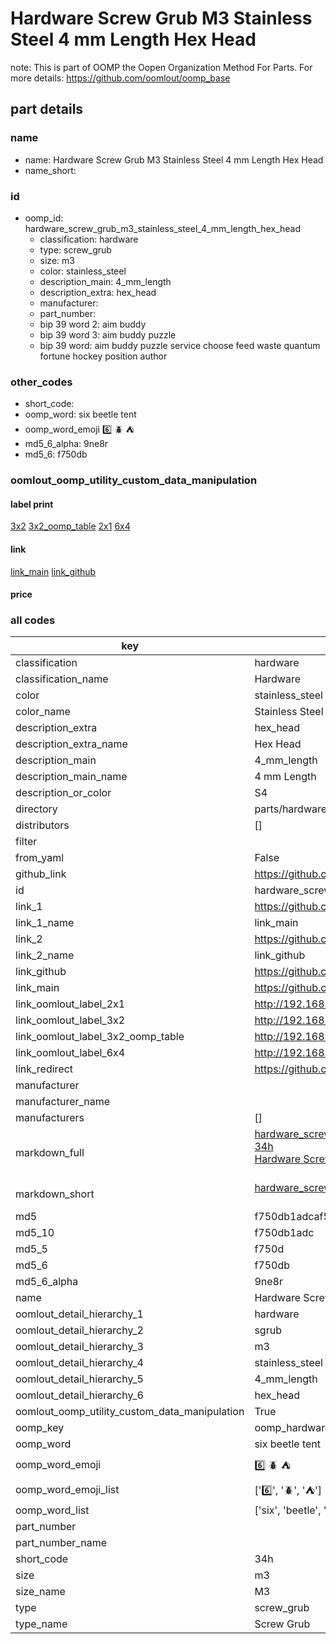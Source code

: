 # Hardware Screw Grub M3 Stainless Steel 4 mm Length Hex Head  

note: This is part of OOMP the Oopen Organization Method For Parts. For more details: https://github.com/oomlout/oomp_base

##  part details
  







### name
* name: Hardware Screw Grub M3 Stainless Steel 4 mm Length Hex Head
* name_short: 
### id
* oomp_id: hardware_screw_grub_m3_stainless_steel_4_mm_length_hex_head
  * classification: hardware
  * type: screw_grub
  * size: m3
  * color: stainless_steel
  * description_main: 4_mm_length
  * description_extra: hex_head
  * manufacturer: 
  * part_number: 
  * bip 39 word 2: aim buddy
  * bip 39 word 3: aim buddy puzzle
  * bip 39 word: aim buddy puzzle service choose feed waste quantum fortune hockey position author

### other_codes
* short_code: 
* oomp_word: six beetle tent
* oomp_word_emoji :six: :beetle: :tent:
* md5_6_alpha: 9ne8r
* md5_6: f750db






### oomlout_oomp_utility_custom_data_manipulation
#### label print
[3x2](http://192.168.1.245:1112/?label=oomp%209ne8r)
[3x2_oomp_table](http://192.168.1.108:1112/?label=oomp%209ne8r)
[2x1](http://192.168.1.242:1112/?label=oomp%209ne8r)
[6x4](http://192.168.1.55:1112/?label=oomp%209ne8r)    

#### link

[link_main](https://github.com/oomlout/oomlout_oomp_version_1_messy/tree/main/parts/hardware_screw_grub_m3_stainless_steel_4_mm_length_hex_head) [link_github](https://github.com/oomlout/oomlout_oomp_version_1_messy/tree/main/parts/hardware_screw_grub_m3_stainless_steel_4_mm_length_hex_head)                             

#### price







### all codes 
| key | value |  
| --- | --- |  
| classification | hardware |  
| classification_name | Hardware |  
| color | stainless_steel |  
| color_name | Stainless Steel |  
| description_extra | hex_head |  
| description_extra_name | Hex Head |  
| description_main | 4_mm_length |  
| description_main_name | 4 mm Length |  
| description_or_color | S4 |  
| directory | parts/hardware_screw_grub_m3_stainless_steel_4_mm_length_hex_head |  
| distributors | [] |  
| filter |  |  
| from_yaml | False |  
| github_link | https://github.com/oomlout/oomlout_oomp_part_src/tree/main/parts/hardware_screw_grub_m3_stainless_steel_4_mm_length_hex_head |  
| id | hardware_screw_grub_m3_stainless_steel_4_mm_length_hex_head |  
| link_1 | https://github.com/oomlout/oomlout_oomp_version_1_messy/tree/main/parts/hardware_screw_grub_m3_stainless_steel_4_mm_length_hex_head |  
| link_1_name | link_main |  
| link_2 | https://github.com/oomlout/oomlout_oomp_version_1_messy/tree/main/parts/hardware_screw_grub_m3_stainless_steel_4_mm_length_hex_head |  
| link_2_name | link_github |  
| link_github | https://github.com/oomlout/oomlout_oomp_version_1_messy/tree/main/parts/hardware_screw_grub_m3_stainless_steel_4_mm_length_hex_head |  
| link_main | https://github.com/oomlout/oomlout_oomp_version_1_messy/tree/main/parts/hardware_screw_grub_m3_stainless_steel_4_mm_length_hex_head |  
| link_oomlout_label_2x1 | http://192.168.1.242:1112/?label=oomp%209ne8r |  
| link_oomlout_label_3x2 | http://192.168.1.245:1112/?label=oomp%209ne8r |  
| link_oomlout_label_3x2_oomp_table | http://192.168.1.108:1112/?label=oomp%209ne8r |  
| link_oomlout_label_6x4 | http://192.168.1.55:1112/?label=oomp%209ne8r |  
| link_redirect | https://github.com/oomlout/oomlout_oomp_version_1_messy/tree/main/parts/hardware_screw_grub_m3_stainless_steel_4_mm_length_hex_head |  
| manufacturer |  |  
| manufacturer_name |  |  
| manufacturers | [] |  
| markdown_full | [hardware_screw_grub_m3_stainless_steel_4_mm_length_hex_head](none)<br>[34h](none)<br>[Hardware Screw Grub M3 Stainless Steel 4 Mm Length Hex Head](none)<br><br> |  
| markdown_short | [hardware_screw_grub_m3_stainless_steel_4_mm_length_hex_head](none)<br><br> |  
| md5 | f750db1adcaf5ef552942c435dc7582a |  
| md5_10 | f750db1adc |  
| md5_5 | f750d |  
| md5_6 | f750db |  
| md5_6_alpha | 9ne8r |  
| name | Hardware Screw Grub M3 Stainless Steel 4 mm Length Hex Head |  
| oomlout_detail_hierarchy_1 | hardware |  
| oomlout_detail_hierarchy_2 | sgrub |  
| oomlout_detail_hierarchy_3 | m3 |  
| oomlout_detail_hierarchy_4 | stainless_steel |  
| oomlout_detail_hierarchy_5 | 4_mm_length |  
| oomlout_detail_hierarchy_6 | hex_head |  
| oomlout_oomp_utility_custom_data_manipulation | True |  
| oomp_key | oomp_hardware_screw_grub_m3_stainless_steel_4_mm_length_hex_head |  
| oomp_word | six beetle tent |  
| oomp_word_emoji | :six: :beetle: :tent: |  
| oomp_word_emoji_list | [':six:', ':beetle:', ':tent:'] |  
| oomp_word_list | ['six', 'beetle', 'tent'] |  
| part_number |  |  
| part_number_name |  |  
| short_code | 34h |  
| size | m3 |  
| size_name | M3 |  
| type | screw_grub |  
| type_name | Screw Grub |  
